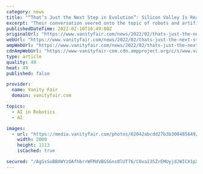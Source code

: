 ```yaml
---
category: news
title: "“That’s Just the Next Step in Evolution”: Silicon Valley Is Ready for Robots To Kill Us All"
excerpt: "Their conversation veered onto the topic of robots and artificial intelligence, a field this tech titan had invested in. The CEO launched into a long explanation of how our future planet will someday, perhaps very soon, be inhabited by millions ..."
publishedDateTime: 2022-02-10T16:49:00Z
originalUrl: "https://www.vanityfair.com/news/2022/02/thats-just-the-next-step-in-evolution-silicon-valley-is-ready-for-robots-to-kill-us-all"
webUrl: "https://www.vanityfair.com/news/2022/02/thats-just-the-next-step-in-evolution-silicon-valley-is-ready-for-robots-to-kill-us-all"
ampWebUrl: "https://www.vanityfair.com/news/2022/02/thats-just-the-next-step-in-evolution-silicon-valley-is-ready-for-robots-to-kill-us-all/amp"
cdnAmpWebUrl: "https://www-vanityfair-com.cdn.ampproject.org/c/s/www.vanityfair.com/news/2022/02/thats-just-the-next-step-in-evolution-silicon-valley-is-ready-for-robots-to-kill-us-all/amp"
type: article
quality: 49
heat: 49
published: false

provider:
  name: Vanity Fair
  domain: vanityfair.com

topics:
  - AI in Robotics
  - AI

images:
  - url: "https://media.vanityfair.com/photos/62042abcdd27b3b300485649/master/pass/vf-222-robot-takeover.png"
    width: 2000
    height: 1113
    isCached: true

secured: "/AgSsSxBBXWYzOAfhbrrWFMdVBGSGns0lUT76/C0va135ZrEMUyjdJWICX1pXKDUQWrStVemrMta3/GEBBCxRyWtokGyR0LW8QxXyha3NHSf7brny2yAqgAPYI1WdeeMCXcaqLcPODCZzTsCpRHwXw3khx4P8DXV1kURegDrHxRgRtiGS4BkPhc7WAILhuYtGv4We1wtRBIvgvkCXdF0lxChg3J8STvYxEejWI5A7ZWdBhe7G8hpwX9EhkFWiBUxxLel0krk6e4KABo2gYtSCj3UnqAJ7ihk1OkhNCLzaVxUyOBW+UBYOYu6qfbx35SJPPSBkTY8Wiguyhe6M1VeijPnK1iXnqpKtyOvX5vQJT8=;ycagWvJt76QEK0n1f8dL+Q=="
---
```


